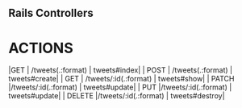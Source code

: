 ## Rails Controllers

# ACTIONS

|GET | /tweets(.:format) | tweets#index|
| POST | /tweets(.:format) | tweets#create|
| GET | /tweets/:id(.:format) | tweets#show|
| PATCH |/tweets/:id(.:format) | tweets#update|
| PUT |/tweets/:id(.:format) | tweets#update|
| DELETE |/tweets/:id(.:format) | tweets#destroy|
